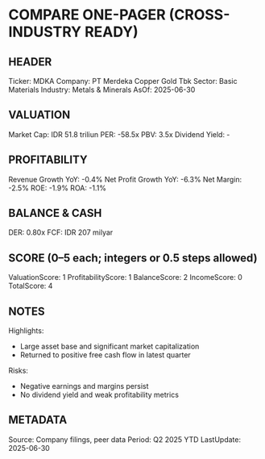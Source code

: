 # COMPARE ONE-PAGER (CROSS-INDUSTRY READY)

## HEADER
Ticker: MDKA
Company: PT Merdeka Copper Gold Tbk
Sector: Basic Materials
Industry: Metals & Minerals
AsOf: 2025-06-30

## VALUATION
Market Cap: IDR 51.8 triliun
PER: -58.5x
PBV: 3.5x
Dividend Yield: -

## PROFITABILITY
Revenue Growth YoY: -0.4%
Net Profit Growth YoY: -6.3%
Net Margin: -2.5%
ROE: -1.9%
ROA: -1.1%

## BALANCE & CASH
DER: 0.80x
FCF: IDR 207 milyar

## SCORE (0–5 each; integers or 0.5 steps allowed)
ValuationScore: 1
ProfitabilityScore: 1
BalanceScore: 2
IncomeScore: 0
TotalScore: 4

## NOTES
Highlights:
- Large asset base and significant market capitalization
- Returned to positive free cash flow in latest quarter

Risks:
- Negative earnings and margins persist
- No dividend yield and weak profitability metrics

## METADATA
Source: Company filings, peer data
Period: Q2 2025 YTD
LastUpdate: 2025-06-30